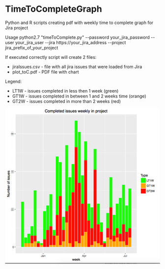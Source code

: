 # TimeToCompleteGraph
Python and R scripts creating pdf with weekly time to complete graph for Jira project

Usage
python2.7 "timeToComplete.py" --password your_jira_password --user your_jira_user --jira https://your_jira_address --project jira_prefix_of_your_project


If executed correctly script will create 2 files:
* jiraIssues.csv - file with all jira issues that were loaded from Jira
* plot_toC.pdf - PDF file with chart


Legend:
* LT1W - issues completed in less then 1 week (green)
* GT1W - issues completed in between 1 and 2 weeks time (orange)
* GT2W - issues completed in more than 2 weeks (red)

![alt example chart](https://github.com/robert-krasinski/TimeToCompleteGraph/blob/master/plot_toC_pdf__1_page__and_Screen_Shot_2016-07-13_at_16_01_05.png?raw=true)

